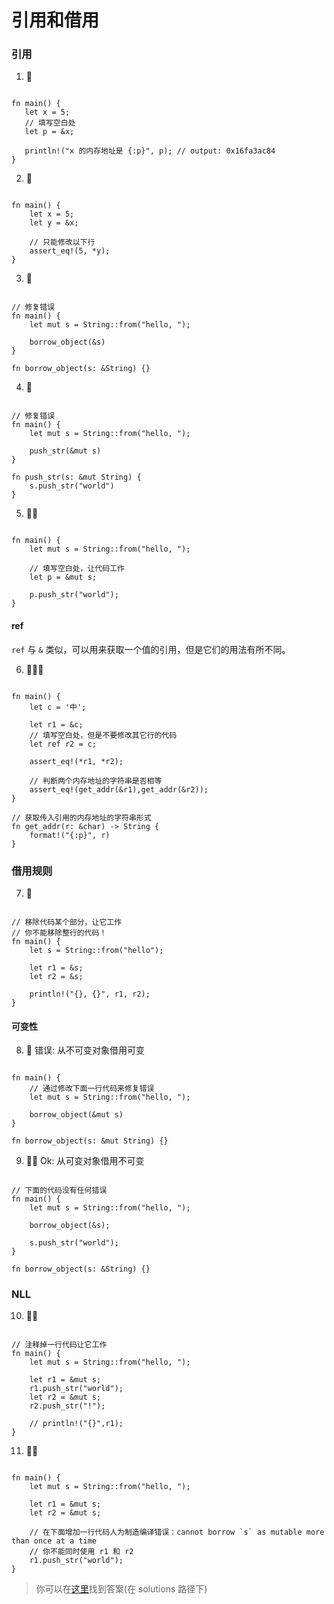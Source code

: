 # 引用和借用

### 引用
1. 🌟
```rust,editable

fn main() {
   let x = 5;
   // 填写空白处
   let p = &x;

   println!("x 的内存地址是 {:p}", p); // output: 0x16fa3ac84
}
```

2. 🌟
```rust,editable

fn main() {
    let x = 5;
    let y = &x;

    // 只能修改以下行
    assert_eq!(5, *y);
}
```

3. 🌟
```rust,editable

// 修复错误
fn main() {
    let mut s = String::from("hello, ");

    borrow_object(&s)
}

fn borrow_object(s: &String) {}
```

4. 🌟
```rust,editable

// 修复错误
fn main() {
    let mut s = String::from("hello, ");

    push_str(&mut s)
}

fn push_str(s: &mut String) {
    s.push_str("world")
}
```

5. 🌟🌟
```rust,editable

fn main() {
    let mut s = String::from("hello, ");

    // 填写空白处，让代码工作
    let p = &mut s;
    
    p.push_str("world");
}
```

#### ref
`ref` 与 `&` 类似，可以用来获取一个值的引用，但是它们的用法有所不同。

6. 🌟🌟🌟
```rust,editable

fn main() {
    let c = '中';

    let r1 = &c;
    // 填写空白处，但是不要修改其它行的代码
    let ref r2 = c;

    assert_eq!(*r1, *r2);
    
    // 判断两个内存地址的字符串是否相等
    assert_eq!(get_addr(&r1),get_addr(&r2));
}

// 获取传入引用的内存地址的字符串形式
fn get_addr(r: &char) -> String {
    format!("{:p}", r)
}
```

### 借用规则
7. 🌟
```rust,editable

// 移除代码某个部分，让它工作
// 你不能移除整行的代码！
fn main() {
    let s = String::from("hello");

    let r1 = &s;
    let r2 = &s;

    println!("{}, {}", r1, r2);
}
```

#### 可变性
8. 🌟 错误: 从不可变对象借用可变
```rust,editable

fn main() {
    // 通过修改下面一行代码来修复错误
    let mut s = String::from("hello, ");

    borrow_object(&mut s)
}

fn borrow_object(s: &mut String) {}
```

9. 🌟🌟 Ok: 从可变对象借用不可变
```rust,editable

// 下面的代码没有任何错误
fn main() {
    let mut s = String::from("hello, ");

    borrow_object(&s);
    
    s.push_str("world");
}

fn borrow_object(s: &String) {}
```

### NLL
10. 🌟🌟
```rust,editable

// 注释掉一行代码让它工作
fn main() {
    let mut s = String::from("hello, ");

    let r1 = &mut s;
    r1.push_str("world");
    let r2 = &mut s;
    r2.push_str("!");
    
    // println!("{}",r1);
}
```

11. 🌟🌟
```rust,editable

fn main() {
    let mut s = String::from("hello, ");

    let r1 = &mut s;
    let r2 = &mut s;

    // 在下面增加一行代码人为制造编译错误：cannot borrow `s` as mutable more than once at a time
    // 你不能同时使用 r1 和 r2
    r1.push_str("world");
}
```

> 你可以在[这里](https://github.com/sunface/rust-by-practice)找到答案(在 solutions 路径下) 
